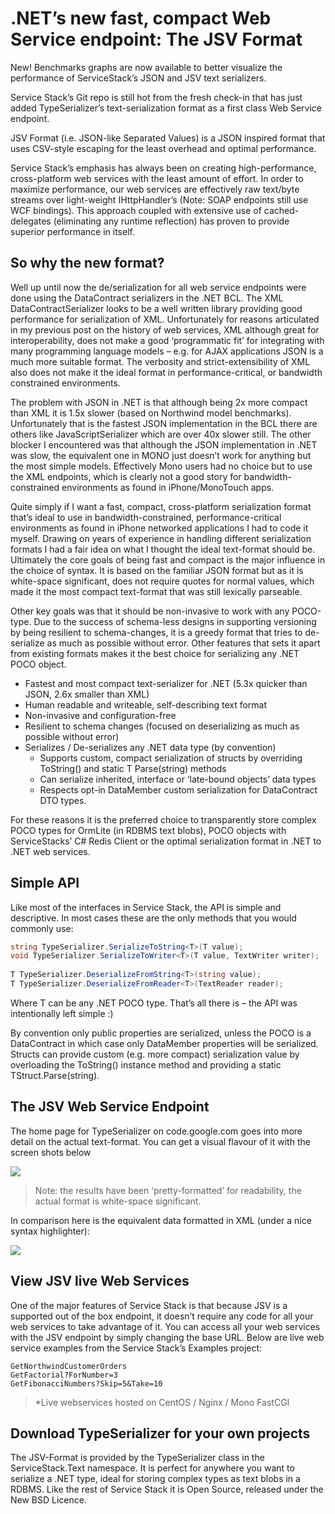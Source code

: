 # .NET’s new fast, compact Web Service endpoint: The JSV Format

New! Benchmarks graphs are now available to better visualize the performance of ServiceStack’s JSON and JSV text serializers.

Service Stack’s Git repo is still hot from the fresh check-in that has just added TypeSerializer’s text-serialization format as a first class Web Service endpoint.

JSV Format (i.e. JSON-like Separated Values) is a JSON inspired format that uses CSV-style escaping for the least overhead and optimal performance.

Service Stack’s emphasis has always been on creating high-performance, cross-platform web services with the least amount of effort. In order to maximize performance, our web services are effectively raw text/byte streams over light-weight IHttpHandler’s (Note: SOAP endpoints still use WCF bindings). This approach coupled with extensive use of cached-delegates (eliminating any runtime reflection) has proven to provide superior performance in itself.

## So why the new format?

Well up until now the de/serialization for all web service endpoints were done using the DataContract serializers in the .NET BCL. The XML DataContractSerializer looks to be a well written library providing good performance for serialization of XML. Unfortunately for reasons articulated in my previous post on the history of web services, XML although great for interoperability, does not make a good ‘programmatic fit’ for integrating with many programming language models – e.g. for AJAX applications JSON is a much more suitable format. The verbosity and strict-extensibility of XML also does not make it the ideal format in performance-critical, or bandwidth constrained environments.

The problem with JSON in .NET is that although being 2x more compact than XML it is 1.5x slower (based on Northwind model benchmarks). Unfortunately that is the fastest JSON implementation in the BCL there are others like JavaScriptSerializer which are over 40x slower still. The other blocker I encountered was that although the JSON implementation in .NET was slow, the equivalent one in MONO just doesn’t work for anything but the most simple models. Effectively Mono users had no choice but to use the XML endpoints, which is clearly not a good story for bandwidth-constrained environments as found in iPhone/MonoTouch apps.

Quite simply if I want a fast, compact, cross-platform serialization format that’s ideal to use in bandwidth-constrained, performance-critical environments as found in iPhone networked applications I had to code it myself. Drawing on years of experience in handling different serialization formats I had a fair idea on what I thought the ideal text-format should be. Ultimately the core goals of being fast and compact is the major influence in the choice of syntax. It is based on the familiar JSON format but as it is white-space significant, does not require quotes for normal values, which made it the most compact text-format that was still lexically parseable.

Other key goals was that it should be non-invasive to work with any POCO-type. Due to the success of schema-less designs in supporting versioning by being resilient to schema-changes, it is a greedy format that tries to de-serialize as much as possible without error. Other features that sets it apart from existing formats makes it the best choice for serializing any .NET POCO object.

 - Fastest and most compact text-serializer for .NET (5.3x quicker than JSON, 2.6x smaller than XML)
 - Human readable and writeable, self-describing text format
 - Non-invasive and configuration-free
 - Resilient to schema changes (focused on deserializing as much as possible without error)
 - Serializes / De-serializes any .NET data type (by convention)
   - Supports custom, compact serialization of structs by overriding ToString() and static T Parse(string) methods
   - Can serialize inherited, interface or ‘late-bound objects’ data types
   - Respects opt-in DataMember custom serialization for DataContract DTO types.

For these reasons it is the preferred choice to transparently store complex POCO types for OrmLite (in RDBMS text blobs), POCO objects with ServiceStacks’ C# Redis Client or the optimal serialization format in .NET to .NET web services.

## Simple API

Like most of the interfaces in Service Stack, the API is simple and descriptive. In most cases these are the only methods that you would commonly use:

```csharp
string TypeSerializer.SerializeToString<T>(T value);
void TypeSerializer.SerializeToWriter<T>(T value, TextWriter writer);
 
T TypeSerializer.DeserializeFromString<T>(string value);
T TypeSerializer.DeserializeFromReader<T>(TextReader reader);
```

Where T can be any .NET POCO type. That’s all there is – the API was intentionally left simple :)

By convention only public properties are serialized, unless the POCO is a DataContract in which case only DataMember properties will be serialized. Structs can provide custom (e.g. more compact) serialization value by overloading the ToString() instance method and providing a static TStruct.Parse(string).

## The JSV Web Service Endpoint

The home page for TypeSerializer on code.google.com goes into more detail on the actual text-format. You can get a visual flavour of it with the screen shots below

![](https://raw.githubusercontent.com/ServiceStackV3/mythz_blog/master/img/JsvFragment.png)

> Note: the results have been ‘pretty-formatted’ for readability, the actual format is white-space significant.

In comparison here is the equivalent data formatted in XML (under a nice syntax highlighter):

![](https://raw.githubusercontent.com/ServiceStackV3/mythz_blog/master/img/XmlFragment.png)

## View JSV live Web Services

One of the major features of Service Stack is that because JSV is a supported out of the box endpoint, it doesn’t require any code for all your web services to take advantage of it. You can access all your web services with the JSV endpoint by simply changing the base URL. Below are live web service examples from the Service Stack’s Examples project:

    GetNorthwindCustomerOrders
    GetFactorial?ForNumber=3
    GetFibonacciNumbers?Skip=5&Take=10

> *Live webservices hosted on CentOS / Nginx / Mono FastCGI

## Download TypeSerializer for your own projects

The JSV-Format is provided by the TypeSerializer class in the ServiceStack.Text namespace. It is perfect for anywhere you want to serialize a .NET type, ideal for storing complex types as text blobs in a RDBMS. Like the rest of Service Stack it is Open Source, released under the New BSD Licence.